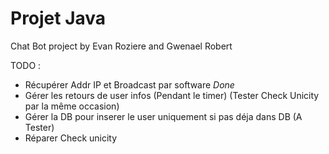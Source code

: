 # Projet Java

Chat Bot project by Evan Roziere and Gwenael Robert

TODO : 

- Récupérer Addr IP et Broadcast par software *Done*
- Gérer les retours de user infos (Pendant le timer) (Tester Check Unicity par la même occasion)
- Gérer la DB pour inserer le user uniquement si pas déja dans DB (A Tester)
- Réparer Check unicity

